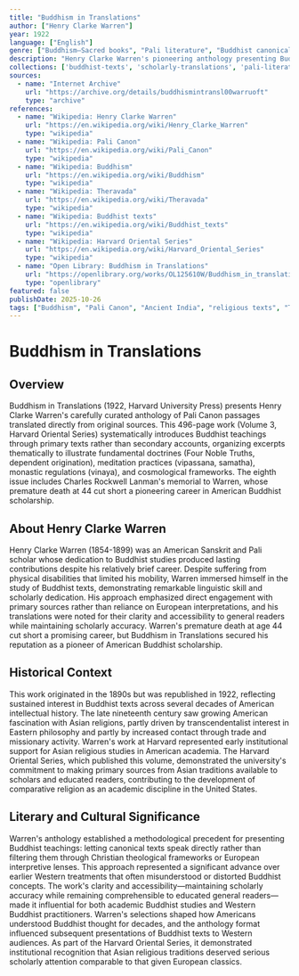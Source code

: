 ```yaml
---
title: "Buddhism in Translations"
author: ["Henry Clarke Warren"]
year: 1922
language: ["English"]
genre: ["Buddhism—Sacred books", "Pali literature", "Buddhist canonical texts"]
description: "Henry Clarke Warren's pioneering anthology presenting Buddhist canonical texts to American audiences through carefully selected Pali Canon passages illustrating fundamental doctrines, meditation practices, and monastic life. Revolutionary for emphasizing direct engagement with primary sources rather than European interpretations, arranged thematically to provide systematic overview from teachings on suffering and impermanence to detailed meditation instructions. Part of Harvard Oriental Series, representing early institutional support for Asian religious studies in American academia."
collections: ['buddhist-texts', 'scholarly-translations', 'pali-literature']
sources:
  - name: "Internet Archive"
    url: "https://archive.org/details/buddhismintransl00warruoft"
    type: "archive"
references:
  - name: "Wikipedia: Henry Clarke Warren"
    url: "https://en.wikipedia.org/wiki/Henry_Clarke_Warren"
    type: "wikipedia"
  - name: "Wikipedia: Pali Canon"
    url: "https://en.wikipedia.org/wiki/Pali_Canon"
    type: "wikipedia"
  - name: "Wikipedia: Buddhism"
    url: "https://en.wikipedia.org/wiki/Buddhism"
    type: "wikipedia"
  - name: "Wikipedia: Theravada"
    url: "https://en.wikipedia.org/wiki/Theravada"
    type: "wikipedia"
  - name: "Wikipedia: Buddhist texts"
    url: "https://en.wikipedia.org/wiki/Buddhist_texts"
    type: "wikipedia"
  - name: "Wikipedia: Harvard Oriental Series"
    url: "https://en.wikipedia.org/wiki/Harvard_Oriental_Series"
    type: "wikipedia"
  - name: "Open Library: Buddhism in Translations"
    url: "https://openlibrary.org/works/OL125610W/Buddhism_in_translations"
    type: "openlibrary"
featured: false
publishDate: 2025-10-26
tags: ["Buddhism", "Pali Canon", "Ancient India", "religious texts", "Theravada Buddhism", "canonical texts", "scholarly translation", "digital heritage", "public domain"]
---
```


# Buddhism in Translations

## Overview

Buddhism in Translations (1922, Harvard University Press) presents Henry Clarke Warren's carefully curated anthology of Pali Canon passages translated directly from original sources. This 496-page work (Volume 3, Harvard Oriental Series) systematically introduces Buddhist teachings through primary texts rather than secondary accounts, organizing excerpts thematically to illustrate fundamental doctrines (Four Noble Truths, dependent origination), meditation practices (vipassana, samatha), monastic regulations (vinaya), and cosmological frameworks. The eighth issue includes Charles Rockwell Lanman's memorial to Warren, whose premature death at 44 cut short a pioneering career in American Buddhist scholarship.

## About Henry Clarke Warren

Henry Clarke Warren (1854-1899) was an American Sanskrit and Pali scholar whose dedication to Buddhist studies produced lasting contributions despite his relatively brief career. Despite suffering from physical disabilities that limited his mobility, Warren immersed himself in the study of Buddhist texts, demonstrating remarkable linguistic skill and scholarly dedication. His approach emphasized direct engagement with primary sources rather than reliance on European interpretations, and his translations were noted for their clarity and accessibility to general readers while maintaining scholarly accuracy. Warren's premature death at age 44 cut short a promising career, but Buddhism in Translations secured his reputation as a pioneer of American Buddhist scholarship.

## Historical Context

This work originated in the 1890s but was republished in 1922, reflecting sustained interest in Buddhist texts across several decades of American intellectual history. The late nineteenth century saw growing American fascination with Asian religions, partly driven by transcendentalist interest in Eastern philosophy and partly by increased contact through trade and missionary activity. Warren's work at Harvard represented early institutional support for Asian religious studies in American academia. The Harvard Oriental Series, which published this volume, demonstrated the university's commitment to making primary sources from Asian traditions available to scholars and educated readers, contributing to the development of comparative religion as an academic discipline in the United States.

## Literary and Cultural Significance

Warren's anthology established a methodological precedent for presenting Buddhist teachings: letting canonical texts speak directly rather than filtering them through Christian theological frameworks or European interpretive lenses. This approach represented a significant advance over earlier Western treatments that often misunderstood or distorted Buddhist concepts. The work's clarity and accessibility—maintaining scholarly accuracy while remaining comprehensible to educated general readers—made it influential for both academic Buddhist studies and Western Buddhist practitioners. Warren's selections shaped how Americans understood Buddhist thought for decades, and the anthology format influenced subsequent presentations of Buddhist texts to Western audiences. As part of the Harvard Oriental Series, it demonstrated institutional recognition that Asian religious traditions deserved serious scholarly attention comparable to that given European classics.

